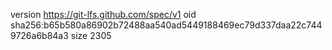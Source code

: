 version https://git-lfs.github.com/spec/v1
oid sha256:b65b580a86902b72488aa540ad5449188469ec79d337daa22c7449726a6b84a3
size 2305
